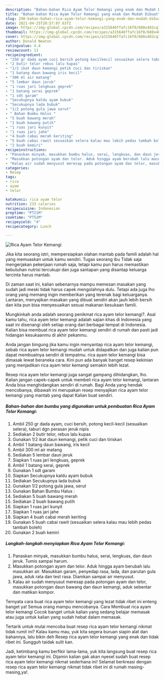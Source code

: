 ```yaml
---
description: "Bahan-bahan Rica Ayam Telor Kemangi yang enak dan Mudah Dibuat"
title: "Bahan-bahan Rica Ayam Telor Kemangi yang enak dan Mudah Dibuat"
slug: 298-bahan-bahan-rica-ayam-telor-kemangi-yang-enak-dan-mudah-dibuat
date: 2021-04-25T20:57:07.637Z
image: https://img-global.cpcdn.com/recipes/a315646ffafc16f0/680x482cq70/rica-ayam-telor-kemangi-foto-resep-utama.jpg
thumbnail: https://img-global.cpcdn.com/recipes/a315646ffafc16f0/680x482cq70/rica-ayam-telor-kemangi-foto-resep-utama.jpg
cover: https://img-global.cpcdn.com/recipes/a315646ffafc16f0/680x482cq70/rica-ayam-telor-kemangi-foto-resep-utama.jpg
author: Donald Newton
ratingvalue: 4.4
reviewcount: 13
recipeingredient:
- "250 gr dada ayam cuci bersih potong kecilkecil sesuaikan selera taburi dgn perasan jeruk nipis"
- "2 butir telor rebus lalu kupas"
- "1/2 ikat daun kemangi petik cuci dan tiriskan"
- "1 batang daun bawang iris kecil"
- "300 ml air matang"
- "5 lembar daun jeruk"
- "1 ruas jari lengkuas geprek"
- "1 batang serai geprek"
- "1 sdt garam"
- "Secukupnya kaldu ayam bubuk"
- "Secukupnya lada bubuk"
- "1/2 potong gula jawa serut"
- " Bahan Bumbu Halus "
- "5 buah bawang merah"
- "2 buah bawang putih"
- "1 ruas jari kunyit"
- "1 ruas jari jahe"
- "4 buah cabai merah keriting"
- "5 buah cabai rawit sesuaikan selera kalau mau lebih pedas tambah boleh"
- "2 buah kemiri"
recipeinstructions:
- "Panaskan minyak, masukkan bumbu halus, serai, lengkuas, dan daun jeruk. Tumis sampai harum."
- "Masukkan potongan ayam dan telor. Aduk hingga ayam berubah lalu masukkan air. Masukkan garam, penyedap rasa, lada, dan parutan gula jawa, aduk rata dan test rasa. Diamkan sampai air menyusut."
- "Kalau air sudah menyusut meresap pada potongan ayam dan telor, masukkan potongan daun bawang dan daun kemangi, aduk sebentar dan matikan kompor."
categories:
- Resep
tags:
- rica
- ayam
- telor

katakunci: rica ayam telor 
nutrition: 233 calories
recipecuisine: Indonesian
preptime: "PT21M"
cooktime: "PT52M"
recipeyield: "4"
recipecategory: Lunch

---
```



![Rica Ayam Telor Kemangi](https://img-global.cpcdn.com/recipes/a315646ffafc16f0/680x482cq70/rica-ayam-telor-kemangi-foto-resep-utama.jpg)

Jika kita seorang istri, mempersiapkan olahan mantab pada famili adalah hal yang memuaskan untuk kamu sendiri. Tugas seorang ibu Tidak saja mengerjakan pekerjaan rumah saja, tetapi kamu pun harus memastikan kebutuhan nutrisi tercukupi dan juga santapan yang disantap keluarga tercinta harus mantab.

Di zaman  saat ini, kalian sebenarnya mampu memesan masakan yang sudah jadi meski tidak harus capek mengolahnya dulu. Tetapi ada juga lho orang yang memang ingin memberikan yang terenak bagi keluarganya. Lantaran, menyajikan masakan yang dibuat sendiri akan jauh lebih bersih dan kita pun bisa menyesuaikan sesuai makanan kesukaan famili. 



Mungkinkah anda adalah seorang penikmat rica ayam telor kemangi?. Asal kamu tahu, rica ayam telor kemangi adalah sajian khas di Indonesia yang saat ini disenangi oleh setiap orang dari berbagai tempat di Indonesia. Kalian bisa membuat rica ayam telor kemangi sendiri di rumah dan pasti jadi hidangan kesukaanmu di akhir pekanmu.

Anda jangan bingung jika kamu ingin menyantap rica ayam telor kemangi, sebab rica ayam telor kemangi mudah untuk didapatkan dan juga kalian pun dapat membuatnya sendiri di tempatmu. rica ayam telor kemangi bisa dimasak lewat beraneka cara. Kini pun ada banyak banget resep kekinian yang menjadikan rica ayam telor kemangi semakin lebih lezat.

Resep rica ayam telor kemangi juga sangat gampang dihidangkan, lho. Kalian jangan capek-capek untuk membeli rica ayam telor kemangi, lantaran Anda bisa menghidangkan sendiri di rumah. Bagi Anda yang hendak mencobanya, dibawah ini merupakan resep menyajikan rica ayam telor kemangi yang mantab yang dapat Kalian buat sendiri.

<!--inarticleads1-->

##### Bahan-bahan dan bumbu yang digunakan untuk pembuatan Rica Ayam Telor Kemangi:

1. Ambil 250 gr dada ayam, cuci bersih, potong kecil-kecil (sesuaikan selera), taburi dgn perasan jeruk nipis
1. Sediakan 2 butir telor, rebus lalu kupas
1. Gunakan 1/2 ikat daun kemangi, petik cuci dan tiriskan
1. Ambil 1 batang daun bawang, iris kecil
1. Ambil 300 ml air matang
1. Sediakan 5 lembar daun jeruk
1. Siapkan 1 ruas jari lengkuas, geprek
1. Ambil 1 batang serai, geprek
1. Gunakan 1 sdt garam
1. Siapkan Secukupnya kaldu ayam bubuk
1. Sediakan Secukupnya lada bubuk
1. Gunakan 1/2 potong gula jawa, serut
1. Gunakan  Bahan Bumbu Halus :
1. Sediakan 5 buah bawang merah
1. Sediakan 2 buah bawang putih
1. Siapkan 1 ruas jari kunyit
1. Siapkan 1 ruas jari jahe
1. Siapkan 4 buah cabai merah keriting
1. Gunakan 5 buah cabai rawit (sesuaikan selera kalau mau lebih pedas tambah boleh)
1. Gunakan 2 buah kemiri




<!--inarticleads2-->

##### Langkah-langkah menyiapkan Rica Ayam Telor Kemangi:

1. Panaskan minyak, masukkan bumbu halus, serai, lengkuas, dan daun jeruk. Tumis sampai harum.
1. Masukkan potongan ayam dan telor. Aduk hingga ayam berubah lalu masukkan air. Masukkan garam, penyedap rasa, lada, dan parutan gula jawa, aduk rata dan test rasa. Diamkan sampai air menyusut.
1. Kalau air sudah menyusut meresap pada potongan ayam dan telor, masukkan potongan daun bawang dan daun kemangi, aduk sebentar dan matikan kompor.




Ternyata cara buat rica ayam telor kemangi yang lezat tidak ribet ini enteng banget ya! Semua orang mampu mencobanya. Cara Membuat rica ayam telor kemangi Cocok banget untuk kalian yang sedang belajar memasak atau juga untuk kalian yang sudah hebat dalam memasak.

Tertarik untuk mulai mencoba buat resep rica ayam telor kemangi nikmat tidak rumit ini? Kalau kamu mau, yuk kita segera buruan siapin alat dan bahannya, lalu bikin deh Resep rica ayam telor kemangi yang enak dan tidak ribet ini. Sungguh taidak sulit kan. 

Jadi, ketimbang kamu berfikir lama-lama, yuk kita langsung buat resep rica ayam telor kemangi ini. Dijamin kalian gak akan nyesel sudah buat resep rica ayam telor kemangi nikmat sederhana ini! Selamat berkreasi dengan resep rica ayam telor kemangi nikmat tidak ribet ini di rumah masing-masing,ya!.

